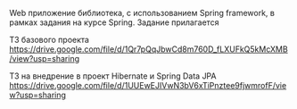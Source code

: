 Web приложение библиотека, с использованием Spring framework, в рамках задания на курсе Spring. Задание прилагается

ТЗ базового проекта https://drive.google.com/file/d/1Qr7pQqJbwCd8m760D_fLXUFkQ5kMcXMB/view?usp=sharing

ТЗ на внедрение в проект Hibernate и Spring Data JPA https://drive.google.com/file/d/1UUEwEJIVwN3bV6xTiPnztee9fjwmrofF/view?usp=sharing 
